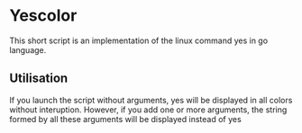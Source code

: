 # Yescolor
This short script is an implementation of the linux command yes in go language.

## Utilisation
If you launch the script without arguments, yes will be displayed in all colors without interuption. However, if you add one or more arguments, the string formed by all these arguments will be displayed instead of yes 
